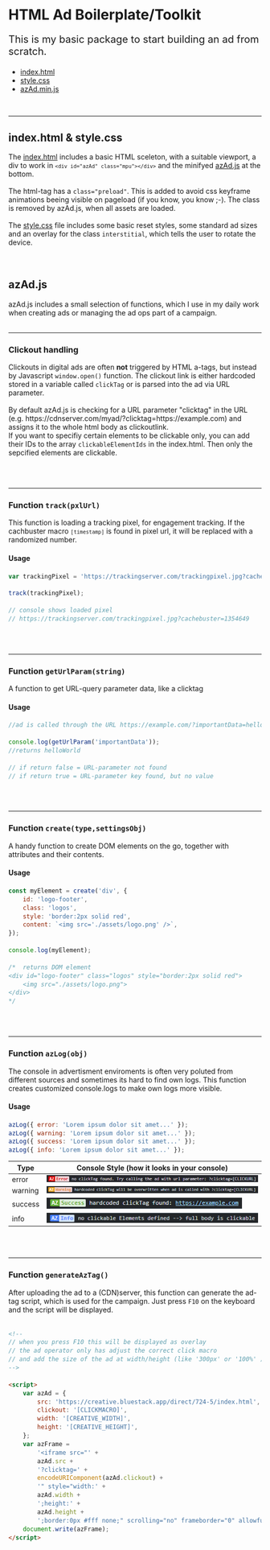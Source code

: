 <h1>HTML Ad Boilerplate/Toolkit</h1>

<p style="font-size:20px;">This is my basic package to start building an ad from scratch.<p>

-  [index.html](./dist/index.html)
-  [style.css](./dist/style.css)
-  [azAd.min.js](./dist/azAd.min.js)

<br>

---

<h2>index.html & style.css</h2>

The [index.html](./dist/index.html) includes a basic HTML sceleton, with a suitable viewport, a div to work in <code>`<div id="azAd" class="mpu"></div>`</code> and the minifyed [azAd.js](./dist/azAd.js) at the bottom.<br><br>
The html-tag has a <code>class="preload"</code>. This is added to avoid css keyframe animations beeing visible on pageload (if you know, you know ;-). The class is removed by azAd.js, when all assets are loaded.<br><br>
The [style.css](./dist/style.css) file includes some basic reset styles, some standard ad sizes and an overlay for the class <code>interstitial</code>, which tells the user to rotate the device.
<br><br>
<br>

<h2>azAd.js</h2>
azAd.js includes a small selection of functions, which I use in my daily work when creating ads or managing the ad ops part of a campaign.
<br><br>

---

<h3>Clickout handling</h3>
Clickouts in digital ads are often <b>not</b> triggered by HTML a-tags, but instead by Javascript <code>window.open()</code> function.
The clickout link is either hardcoded stored in a variable called <code>clickTag</code> or is parsed into the ad via URL parameter.
<br><br>
By default azAd.js is checking for a URL parameter "clicktag" in the URL (e.g. https://cdnserver.com/myad/?clicktag=https://example.com) and assigns it to the whole html body as clickoutlink.
<br>
If you want to specifiy certain elements to be clickable only, you can add their IDs to the array <code>clickableElementIds</code> in the index.html. Then only the sepcified elements are clickable.

<br>

<br><br>

---

<h3>Function <code>track(pxlUrl)</code> </h3>

This function is loading a tracking pixel, for engagement tracking. If the cachbuster macro <code>`[timestamp]`</code> is found in pixel url, it will be replaced with a randomized number.

<h4>Usage</h4>

```javascript
var trackingPixel = 'https://trackingserver.com/trackingpixel.jpg?cachebuster=[timestamp]';

track(trackingPixel);

// console shows loaded pixel
// https://trackingserver.com/trackingpixel.jpg?cachebuster=1354649
```

<br><br>

---

<h3>Function <code>getUrlParam(string)</code> </h3>

A function to get URL-query parameter data, like a clicktag

<h4>Usage</h4>

```javascript
//ad is called through the URL https://example.com/?importantData=helloWorld

console.log(getUrlParam('importantData'));
//returns helloWorld

// if return false = URL-parameter not found
// if return true = URL-parameter key found, but no value
```

<br><br>

---

<h3>Function <code>create(type,settingsObj)</code> </h3>
A handy function to create DOM elements on the go, together with attributes and their contents.

<h4>Usage</h4>

```javascript
const myElement = create('div', {
	id: 'logo-footer',
	class: 'logos',
	style: 'border:2px solid red',
	content: `<img src='./assets/logo.png' />`,
});

console.log(myElement);

/*  returns DOM element
<div id="logo-footer" class="logos" style="border:2px solid red">
    <img src="./assets/logo.png">
</div>
*/
```

<br><br>

---

<h3>Function <code>azLog(obj)</code> </h3>
The console in advertisment enviroments is often very poluted from different sources and sometimes its hard to find own logs. This function creates customized console.logs to make own logs more visible.
<br>

<h4>Usage</h4>

```javascript
azLog({ error: 'Lorem ipsum dolor sit amet...' });
azLog({ warning: 'Lorem ipsum dolor sit amet...' });
azLog({ success: 'Lorem ipsum dolor sit amet...' });
azLog({ info: 'Lorem ipsum dolor sit amet...' });
```

| Type    | Console Style (how it looks in your console) |
| ------- | -------------------------------------------- |
| error   | ![](./docs/log_error.png)                    |
| warning | ![](./docs/log_warning.png)                  |
| success | ![](./docs/log_success.png)                  |
| info    | ![](./docs/log_info.png)                     |

<br><br>

---

<h3>Function <code>generateAzTag()</code></h3>

After uploading the ad to a (CDN)server, this function can generate the ad-tag script, which is used for the campaign.
Just press <code>F10</code> on the keyboard and the script will be displayed.
<br><br>

```html
<!-- 
// when you press F10 this will be displayed as overlay
// the ad operator only has adjust the correct click macro
// and add the size of the ad at width/height (like '300px' or '100%' )
-->

<script>
	var azAd = {
		src: 'https://creative.bluestack.app/direct/724-5/index.html',
		clickout: '[CLICKMACRO]',
		width: '[CREATIVE_WIDTH]',
		height: '[CREATIVE_HEIGHT]',
	};
	var azFrame =
		'<iframe src="' +
		azAd.src +
		'?clicktag=' +
		encodeURIComponent(azAd.clickout) +
		'" style="width:' +
		azAd.width +
		';height:' +
		azAd.height +
		';border:0px #fff none;" scrolling="no" frameborder="0" allowfullscreen></iframe><style>body,html{width:100%;height:100%;padding:0;margin:0}</style>';
	document.write(azFrame);
</script>
```
